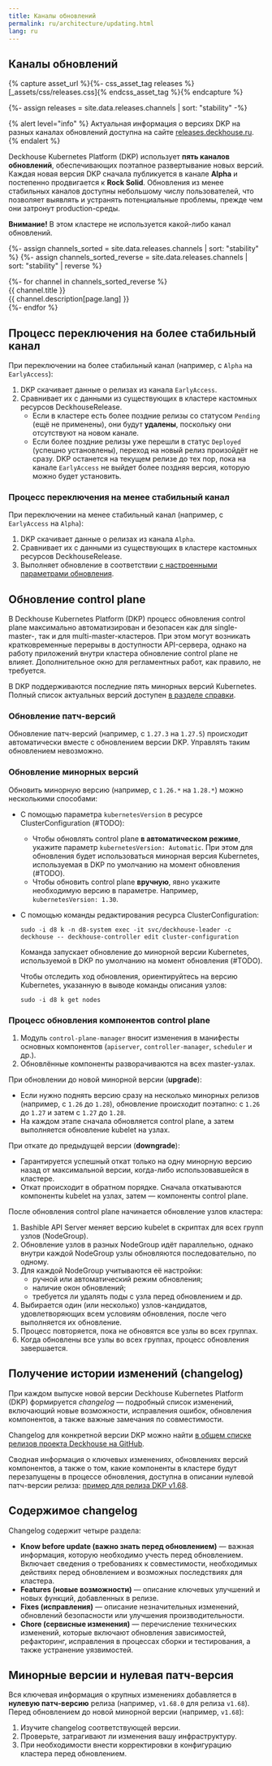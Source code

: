 ```yaml
---
title: Каналы обновлений
permalink: ru/architecture/updating.html
lang: ru
---
```


## Каналы обновлений

{% capture asset_url %}{%- css_asset_tag releases %}[_assets/css/releases.css]{% endcss_asset_tag %}{% endcapture %}
<link rel="stylesheet" type="text/css" href='{{ asset_url | strip_newlines  | true_relative_url }}' />

{%- assign releases = site.data.releases.channels | sort: "stability" -%}

{% alert level="info" %}
Актуальная информация о версиях DKP на разных каналах обновлений доступна на сайте [releases.deckhouse.ru](https://releases.deckhouse.ru).
{% endalert %}

Deckhouse Kubernetes Platform (DKP) использует **пять каналов обновлений**, обеспечивающих поэтапное развертывание новых версий.
Каждая новая версия DKP сначала публикуется в канале **Alpha** и постепенно продвигается к **Rock Solid**.
Обновления из менее стабильных каналов доступны небольшому числу пользователей, что позволяет выявлять и устранять потенциальные проблемы, прежде чем они затронут production-среды.

<div id="releases__stale__block" class="releases__info releases__stale__warning" >
  <strong>Внимание!</strong> В этом кластере не используется какой-либо канал обновлений.
</div>

{%- assign channels_sorted = site.data.releases.channels | sort: "stability" %}
{%- assign channels_sorted_reverse = site.data.releases.channels | sort: "stability" | reverse  %}

<div class="page__container page_releases" markdown="0">
<div class="releases__menu">
{%- for channel in channels_sorted_reverse %}
    <div class="releases__menu-item releases__menu--channel--{{ channel.name }}">
        <div class="releases__menu-item-header">
            <div class="releases__menu-item-title releases__menu--channel--{{ channel.name }}">
                {{ channel.title }}
            </div>
        </div>
        <div class="releases__menu-item-description">
            {{ channel.description[page.lang] }}
        </div>
    </div>
{%- endfor %}
</div>
</div>

## Процесс переключения на более стабильный канал

При переключении на более стабильный канал (например, с `Alpha` на `EarlyAccess`):

1. DKP скачивает данные о релизах из канала `EarlyAccess`.
1. Сравнивает их с данными из существующих в кластере кастомных ресурсов DeckhouseRelease.
   - Если в кластере есть более поздние релизы со статусом `Pending` (ещё не применены), они будут **удалены**, поскольку они отсутствуют на новом канале.
   - Если более поздние релизы уже перешли в статус `Deployed` (успешно установлены), переход на новый релиз произойдёт не сразу. DKP останется на текущем релизе до тех пор, пока на канале `EarlyAccess` не выйдет более поздняя версия, которую можно будет установить.

### Процесс переключения на менее стабильный канал

При переключении на менее стабильный канал (например, с `EarlyAccess` на `Alpha`):

1. DKP скачивает данные о релизах из канала `Alpha`.
1. Сравнивает их с данными из существующих в кластере кастомных ресурсов DeckhouseRelease.
1. Выполняет обновление в соответствии [с настроенными параметрами обновления](configuration.html).


## Обновление control plane

В Deckhouse Kubernetes Platform (DKP) процесс обновления control plane максимально автоматизирован и безопасен как для single-master-, так и для multi-master-кластеров. При этом могут возникать кратковременные перерывы в доступности API-сервера, однако на работу приложений внутри кластера обновление control plane не влияет. Дополнительное окно для регламентных работ, как правило, не требуется.

В DKP поддерживаются последние пять минорных версий Kubernetes. Полный список актуальных версий доступен [в разделе справки](#TODO).

### Обновление патч-версий

Обновление патч-версий (например, с `1.27.3` на `1.27.5`) происходит автоматически вместе с обновлением версии DKP.
Управлять таким обновлением невозможно.

### Обновление минорных версий

Обновить минорную версию (например, с `1.26.*` на `1.28.*`) можно несколькими способами:

- C помощью параметра `kubernetesVersion` в ресурсе ClusterConfiguration (#TODO):
  - Чтобы обновлять control plane **в автоматическом режиме**, укажите параметр `kubernetesVersion: Automatic`.
    При этом для обновления будет использоваться минорная версия Kubernetes, используемая в DKP по умолчанию на момент обновления (#TODO).
  - Чтобы обновить control plane **вручную**, явно укажите необходимую версию в параметре. Например, `kubernetesVersion: 1.30`.
- С помощью команды редактирования ресурса ClusterConfiguration:
  
  ```shell
  sudo -i d8 k -n d8-system exec -it svc/deckhouse-leader -c deckhouse -- deckhouse-controller edit cluster-configuration
  ```

  Команда запускает обновление до минорной версии Kubernetes, используемой в DKP по умолчанию на момент обновления (#TODO).
  
  Чтобы отследить ход обновления, ориентируйтесь на версию Kubernetes, указанную в выводе команды описания узлов:

  ```shell
  sudo -i d8 k get nodes
  ```
  
### Процесс обновления компонентов control plane

1. Модуль `control-plane-manager` вносит изменения в манифесты основных компонентов (`apiserver`, `controller-manager`, `scheduler` и др.).
2. Обновлённые компоненты разворачиваются на всех master-узлах.

При обновлении до новой минорной версии (**upgrade**):

- Если нужно поднять версию сразу на несколько минорных релизов (например, с `1.26` до `1.28`), обновление происходит поэтапно: с `1.26` до `1.27` и затем с `1.27` до `1.28`.
- На каждом этапе сначала обновляется control plane, а затем выполняется обновление kubelet на узлах.

При откате до предыдущей версии (**downgrade**):

- Гарантируется успешный откат только на одну минорную версию назад от максимальной версии, когда-либо использовавшейся в кластере.
- Откат происходит в обратном порядке. Сначала откатываются компоненты kubelet на узлах, затем — компоненты control plane.

После обновления control plane начинается обновление узлов кластера:

1. Bashible API Server меняет версию kubelet в скриптах для всех групп узлов (NodeGroup).
1. Обновление узлов в разных NodeGroup идёт параллельно, однако внутри каждой NodeGroup узлы обновляются последовательно, по одному.
1. Для каждой NodeGroup учитываются её настройки:
   - ручной или автоматический режим обновления;
   - наличие окон обновлений;
   - требуется ли удалять поды с узла перед обновлением и др.
1. Выбирается один (или несколько) узлов-кандидатов, удовлетворяющих всем условиям обновления, после чего выполняется их обновление.
1. Процесс повторяется, пока не обновятся все узлы во всех группах.
1. Когда обновлены все узлы во всех группах, процесс обновления завершается.


## Получение истории изменений (changelog)


При каждом выпуске новой версии Deckhouse Kubernetes Platform (DKP) формируется *changelog* — подробный список изменений, включающий новые возможности, исправления ошибок, обновления компонентов, а также важные замечания по совместимости.

Changelog для конкретной версии DKP можно найти [в общем списке релизов проекта Deckhouse на GitHub](https://github.com/deckhouse/deckhouse/releases).

Сводная информация о ключевых изменениях, обновлениях версий компонентов, а также о том, какие компоненты в кластере будут перезапущены в процессе обновления, доступна в описании нулевой патч-версии релиза: [пример для релиза DKP v1.68](https://github.com/deckhouse/deckhouse/releases/tag/v1.68.0).

## Содержимое changelog

Changelog содержит четыре раздела:

- **Know before update (важно знать перед обновлением)** — важная информация, которую необходимо учесть перед обновлением. Включает сведения о требованиях к совместимости, необходимых действиях перед обновлением и возможных последствиях для кластера.
- **Features (новые возможности)** — описание ключевых улучшений и новых функций, добавленных в релизе.
- **Fixes (исправления)** — описание незначительных изменений, обновлений безопасности или улучшения производительности.
- **Chore (сервисные изменения)** — перечисление технических изменений, которые включают обновления зависимостей, рефакторинг, исправления в процессах сборки и тестирования, а также устранение уязвимостей.

## Минорные версии и нулевая патч-версия

Вся ключевая информация о крупных изменениях добавляется в **нулевую патч-версию** релиза (например, `v1.68.0` для релиза `v1.68`). Перед обновлением до новой минорной версии (например, `v1.68`):

1. Изучите changelog соответствующей версии.
1. Проверьте, затрагивают ли изменения вашу инфраструктуру.
1. При необходимости внести корректировки в конфигурацию кластера перед обновлением.


